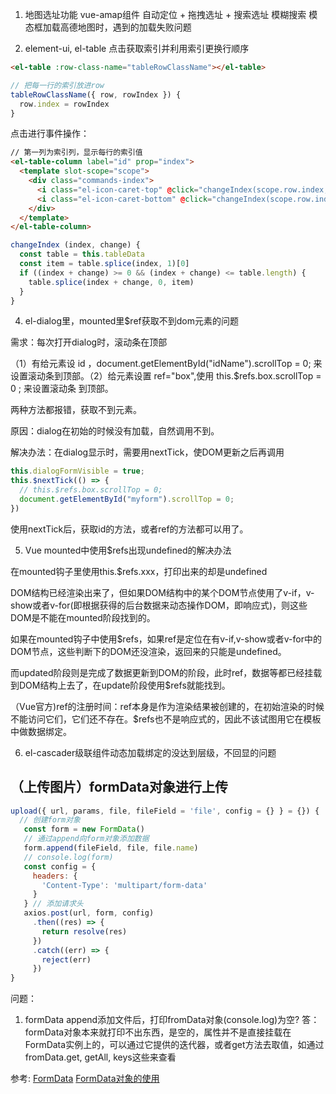 1. 地图选址功能
  vue-amap组件
  自动定位 + 拖拽选址 + 搜索选址
  模糊搜索
  模态框加载高德地图时，遇到的加载失败问题

3. element-ui, el-table 点击获取索引并利用索引更换行顺序
```html
<el-table :row-class-name="tableRowClassName"></el-table>
```
```javascript
// 把每一行的索引放进row
tableRowClassName({ row, rowIndex }) {
  row.index = rowIndex
}
```

点击进行事件操作：

```html
// 第一列为索引列，显示每行的索引值
<el-table-column label="id" prop="index">
  <template slot-scope="scope">
    <div class="commands-index">
      <i class="el-icon-caret-top" @click="changeIndex(scope.row.index, -1)"></i>
      <i class="el-icon-caret-bottom" @click="changeIndex(scope.row.index, 1)"></i>
    </div>
  </template>
</el-table-column>
```

```javascript
changeIndex (index, change) {
  const table = this.tableData
  const item = table.splice(index, 1)[0]
  if ((index + change) >= 0 && (index + change) <= table.length) {
    table.splice(index + change, 0, item)
  }
}
```

4. el-dialog里，mounted里$ref获取不到dom元素的问题

需求：每次打开dialog时，滚动条在顶部

（1）有给元素设 id ，document.getElementById("idName").scrollTop = 0; 来设置滚动条到顶部。（2）给元素设置 ref="box",使用 this.$refs.box.scrollTop = 0 ; 来设置滚动条 到顶部。

两种方法都报错，获取不到元素。

原因：dialog在初始的时候没有加载，自然调用不到。

解决办法：在dialog显示时，需要用nextTick，使DOM更新之后再调用

```javascript
this.dialogFormVisible = true;
this.$nextTick(() => {
  // this.$refs.box.scrollTop = 0;
  document.getElementById("myform").scrollTop = 0;
})
```
使用nextTick后，获取id的方法，或者ref的方法都可以用了。

5. Vue mounted中使用$refs出现undefined的解决办法

在mounted钩子里使用this.$refs.xxx，打印出来的却是undefined

DOM结构已经渲染出来了，但如果DOM结构中的某个DOM节点使用了v-if，v-show或者v-for(即根据获得的后台数据来动态操作DOM，即响应式)，则这些DOM是不能在mounted阶段找到的。

如果在mounted钩子中使用$refs，如果ref是定位在有v-if,v-show或者v-for中的DOM节点，这些判断下的DOM还没渲染，返回来的只能是undefined。

而updated阶段则是完成了数据更新到DOM的阶段，此时ref，数据等都已经挂载到DOM结构上去了，在update阶段使用$refs就能找到。

（Vue官方)ref的注册时间：ref本身是作为渲染结果被创建的，在初始渲染的时候不能访问它们，它们还不存在。$refs也不是响应式的，因此不该试图用它在模板中做数据绑定。

6. el-cascader级联组件动态加载绑定的没达到层级，不回显的问题

## （上传图片）formData对象进行上传

 ```javascript
 upload({ url, params, file, fileField = 'file', config = {} } = {}) {
   // 创建form对象
    const form = new FormData()
    // 通过append向form对象添加数据
    form.append(fileField, file, file.name)
    // console.log(form)
    const config = {
      headers: {
        'Content-Type': 'multipart/form-data'
      }
    } // 添加请求头
    axios.post(url, form, config)
      .then((res) => {
        return resolve(res)
      })
      .catch((err) => {
        reject(err)
      })
 }

  ```

问题：

1. formData append添加文件后，打印fromData对象(console.log)为空?
  答：formData对象本来就打印不出东西，是空的，属性并不是直接挂载在FormData实例上的，可以通过它提供的迭代器，或者get方法去取值，如通过fromData.get, getAll, keys这些来查看

  参考:
   [FormData](https://developer.mozilla.org/zh-CN/docs/Web/API/FormData)
   [FormData对象的使用](https://developer.mozilla.org/zh-CN/docs/Web/API/FormData/Using_FormData_Objects)